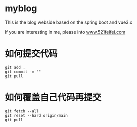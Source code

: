 # myblog
This is the blog webside based on the spring boot and vue3.x

If you are interesting in me, please into www.521feifei.com

# 如何提交代码

```
git add .
git commit -m ""
git pull
```

# 如何覆盖自己代码再提交

```
git fetch --all
git reset --hard origin/main
git pull
```

